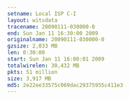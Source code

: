 ```yaml
---
setname: Local ISP C-I
layout: witsdata
tracename: 20090111-030000-0
end: Sun Jan 11 16:30:00 2009
originalname: 20090111-030000-0
gzsize: 2,033 MB
len: 0:30:00
start: Sun Jan 11 16:00:01 2009
totalwirelen: 30,432 MB
pkts: 51 million
size: 3,917 MB
md5: 2e22ee33575c069dac29375955c411e3
---
```

